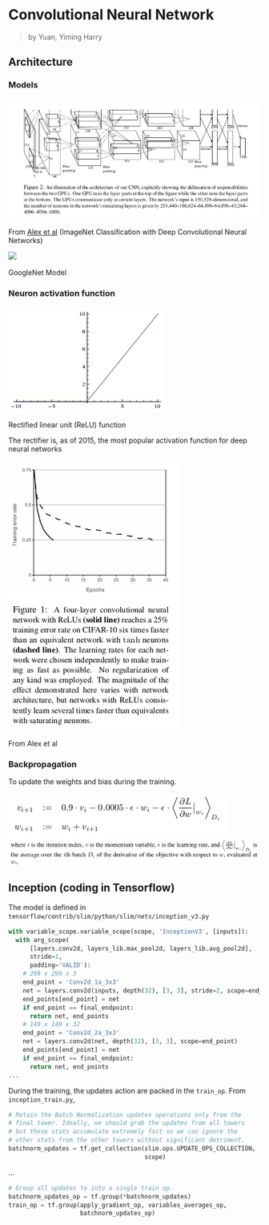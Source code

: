 # Convolutional Neural Network
> by Yuan, Yiming Harry


## Architecture

### Models
![](figures/AlexNetArch.png)

From [Alex et al](https://papers.nips.cc/paper/4824-imagenet-classification-with-deep-convolutional-neural-networks.pdf) (ImageNet Classification with Deep Convolutional Neural Networks)

![](figures/GoogleNet.gif)

GoogleNet Model

### Neuron activation function
![](figures/relu.jpeg)

Rectified linear unit (ReLU) function

The rectifier is, as of 2015, the most popular activation function for deep neural networks

![](figures/relu_vs_tanh.png)

From Alex et al

### Backpropagation
To update the weights and bias during the training.

![](figures/backprop1.png)
![](figures/backprop2.png)

## Inception (coding in Tensorflow)

The model is defined in `tensorflow/contrib/slim/python/slim/nets/inception_v3.py`
```python
with variable_scope.variable_scope(scope, 'InceptionV3', [inputs]):
  with arg_scope(
      [layers.conv2d, layers_lib.max_pool2d, layers_lib.avg_pool2d],
      stride=1,
      padding='VALID'):
    # 299 x 299 x 3
    end_point = 'Conv2d_1a_3x3'
    net = layers.conv2d(inputs, depth(32), [3, 3], stride=2, scope=end_point)
    end_points[end_point] = net
    if end_point == final_endpoint:
      return net, end_points
    # 149 x 149 x 32
    end_point = 'Conv2d_2a_3x3'
    net = layers.conv2d(net, depth(32), [3, 3], scope=end_point)
    end_points[end_point] = net
    if end_point == final_endpoint:
      return net, end_points
...
```

During the training, the updates action are packed in the `train_op`. From `inception_train.py`,
```python
# Retain the Batch Normalization updates operations only from the
# final tower. Ideally, we should grab the updates from all towers
# but these stats accumulate extremely fast so we can ignore the
# other stats from the other towers without significant detriment.
batchnorm_updates = tf.get_collection(slim.ops.UPDATE_OPS_COLLECTION,
                                      scope)
```
...
```python
# Group all updates to into a single train op.
batchnorm_updates_op = tf.group(*batchnorm_updates)
train_op = tf.group(apply_gradient_op, variables_averages_op,
                    batchnorm_updates_op)
```
